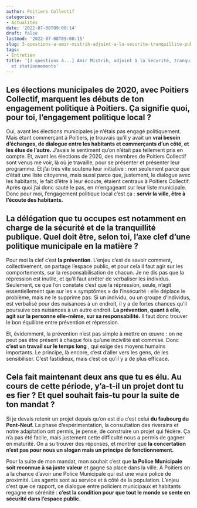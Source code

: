 ```yaml
---
author: Poitiers Collectif
categories:
- Actualités
date: '2022-07-08T09:00:14'
draft: false
lastmod: '2022-07-08T09:00:15'
slug: 3-questions-a-amir-mistrih-adjoint-a-la-securite-tranquillite-publique-et-stationnements
tags:
- Entretien
title: '[3 questions à...] Amir Mistrih, adjoint à la Sécurité, tranquillité publique
  et stationnements'
---
```


## **Les élections municipales de 2020, avec Poitiers Collectif, marquent les débuts de ton engagement politique à Poitiers. Ça signifie quoi, pour toi, l’engagement politique local  ?**

Oui, avant les élections municipales je n’étais pas engagé politiquement. Mais étant commerçant à Poitiers, je trouvais qu’il y avait un **vrai besoin d’échanges, de dialogue entre les habitants et commerçants d’un côté, et les élus de l’autre.** J’avais le sentiment qu’on n’était pas tellement pris en compte. Et, avant les élections de 2020, des membres de Poitiers Collectif sont venus me voir, là où je travaille, pour se présenter et présenter leur programme. Et j’ai très vite soutenu leur initiative : non seulement parce que c’était une liste citoyenne, mais aussi parce que, justement, le dialogue avec les habitants, le fait d’être à leur écoute, étaient centraux à Poitiers Collectif. Après quoi j’ai donc sauté le pas, en m’engageant sur leur liste municipale. Donc pour moi, l’engagement politique local c’est ça : **servir la ville, être à l’écoute des habitants.**

## **La délégation que tu occupes est notamment en charge de la sécurité et de la tranquillité publique. Quel doit être, selon toi, l’axe clef d’une politique municipale en la matière  ?**

Pour moi la clef c’est **la prévention**. L’enjeu c’est de savoir comment, collectivement, on partage l’espace public, et pour cela il faut agir sur les comportements, sur la responsabilisation de chacun. Je ne dis pas que la répression est inutile, et qu’il faut arrêter de verbaliser les individus. Seulement, ce que l’on constate c’est que la répression, seule, n’agit essentiellement que sur les « symptômes » de l’insécurité : elle déplace le problème, mais ne le supprime pas. Si un individu, ou un groupe d’individus, est verbalisé pour des nuisances à un endroit, il y a de fortes chances qu’il poursuive ces nuisances à un autre endroit. **La prévention, quant à elle, agit sur la personne elle-même, sur sa responsabilité.** Il faut donc trouver le bon équilibre entre prévention et répression.

Et, évidemment, la prévention n’est pas simple à mettre en œuvre : on ne peut pas être présent à chaque fois qu’une incivilité est commise. Donc **c’est un travail sur le temps long** , qui exige des moyens humains importants. Le principe, là encore, c’est d’aller vers les gens, de les sensibiliser. C’est fastidieux, mais c’est ce qu’il y a de plus efficace.

## **Cela fait maintenant deux ans que tu es élu. Au cours de cette période, y’a-t-il un projet dont tu es fier  ? Et quel souhait fais-tu pour la suite de ton mandat ?**

Si je devais retenir un projet depuis qu’on est élu c’est celui **du faubourg du Pont-Neuf.** La phase d’expérimentation, la consultation des riverains et notre adaptation ont permis, je pense, de construire un projet qui fédère. Ça n’a pas été facile, mais justement cette difficulté nous a permis de gagner en maturité. On a su trouver des réponses, et montrer que **la concertation n’est pas pour nous un slogan mais un principe de fonctionnement.**

Pour la suite de mon mandat, mon souhait c’est que **la Police Municipale soit reconnue à sa juste valeur** et gagne sa place dans la ville. À Poitiers on a la chance d’avoir une Police Municipale qui est une vraie police de proximité. Les agents sont au service et à côté de la population. L’enjeu c’est que ce rapport, ce dialogue entre policiers municipaux et habitants regagne en sérénité : **c’est la condition pour que tout le monde se sente en sécurité dans l’espace public.**
